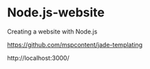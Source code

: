 # Node.js-website
Creating a website with Node.js

https://github.com/mspcontent/jade-templating

http://localhost:3000/
